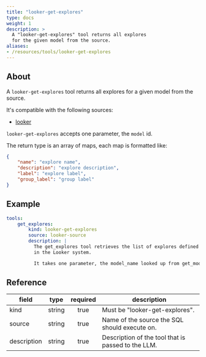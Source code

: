 ```yaml
---
title: "looker-get-explores"
type: docs
weight: 1
description: >
  A "looker-get-explores" tool returns all explores
  for the given model from the source.
aliases:
- /resources/tools/looker-get-explores
---
```


## About

A `looker-get-explores` tool returns all explores
for a given model from the source.

It's compatible with the following sources:

- [looker](../../sources/looker.md)

`looker-get-explores` accepts one parameter, the
`model` id.

The return type is an array of maps, each map is formatted like:

```json
{
    "name": "explore name",
    "description": "explore description",
    "label": "explore label",
    "group_label": "group label"
}
```
## Example

```yaml
tools:
    get_explores:
        kind: looker-get-explores
        source: looker-source
        description: |
          The get_explores tool retrieves the list of explores defined in a LookML model
          in the Looker system.

          It takes one parameter, the model_name looked up from get_models.
```

## Reference

| **field**   | **type** | **required** | **description**                                    |
|-------------|:--------:|:------------:|----------------------------------------------------|
| kind        |  string  |     true     | Must be "looker-get-explores".                     |
| source      |  string  |     true     | Name of the source the SQL should execute on.      |
| description |  string  |     true     | Description of the tool that is passed to the LLM. |
